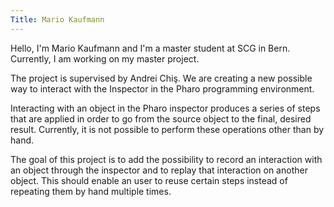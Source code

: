 ```yaml
---
Title: Mario Kaufmann
---
```


Hello, I'm Mario Kaufmann and I'm a master student at SCG in Bern. Currently, I am working on my master project.

The project is supervised by Andrei Chiş. We are creating a new possible way to interact with the Inspector in the Pharo programming environment.

Interacting with an object in the Pharo inspector produces a series of steps that are applied in order to go from the source object to the final, desired result. Currently, it is not possible to perform these operations other than by hand.

The goal of this project is to add the possibility to record an interaction with an object through the inspector and to replay that interaction on another object. This should enable an user to reuse certain steps instead of repeating them by hand multiple times.
